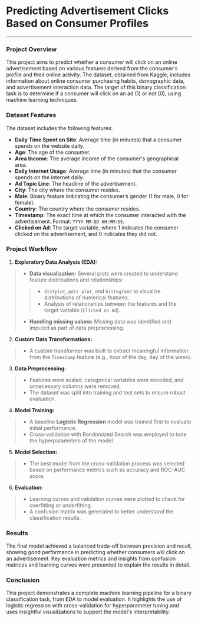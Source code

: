# Predicting Advertisement Clicks Based on Consumer Profiles
-----
### Project Overview
This project aims to predict whether a consumer will click on an online advertisement based on various features derived from the consumer's profile and their online activity. The dataset, obtained from Kaggle, includes information about online consumer purchasing habits, demographic data, and advertisement interaction data. The target of this binary classification task is to determine if a consumer will click on an ad (1) or not (0), using machine learning techniques.

### Dataset Features
The dataset includes the following features:

- **Daily Time Spent on Site**: Average time (in minutes) that a consumer spends on the website daily.
- **Age**: The age of the consumer.
- **Area Income**: The average income of the consumer's geographical area.
- **Daily Internet Usage**: Average time (in minutes) that the consumer spends on the internet daily.
- **Ad Topic Line**: The headline of the advertisement.
- **City**: The city where the consumer resides.
- **Male**: Binary feature indicating the consumer’s gender (1 for male, 0 for female).
- **Country**: The country where the consumer resides.
- **Timestamp**: The exact time at which the consumer interacted with the advertisement. Format: `YYYY-MM-DD HH:MM:SS`.
- **Clicked on Ad**: The target variable, where 1 indicates the consumer clicked on the advertisement, and 0 indicates they did not.

### Project Workflow
1. **Exploratory Data Analysis (EDA):**

> - **Data visualization:** Several plots were created to understand feature distributions and relationships:
>> - `distplot`, `pair plot`, and `histograms` to visualize distributions of numerical features.
>> - Analysis of relationships between the features and the target variable (`Clicked on Ad`).
> - **Handling missing values:** Missing data was identified and imputed as part of data preprocessing.

2. **Custom Data Transformations:**

> - A custom transformer was built to extract meaningful information from the `Timestamp` feature (e.g., hour of the day, day of the week).

3. **Data Preprocessing:**

> - Features were scaled, categorical variables were encoded, and unnecessary columns were removed.
> - The dataset was split into training and test sets to ensure robust evaluation.

4. **Model Training:**

> - A baseline **Logistic Regression** model was trained first to evaluate initial performance.
> - Cross-validation with Randomized Search was employed to tune the hyperparameters of the model.

5. **Model Selection:**

> - The best model from the cross-validation process was selected based on performance metrics such as accuracy and ROC-AUC score.

6. **Evaluation:**

> - Learning curves and validation curves were plotted to check for overfitting or underfitting.
> - A confusion matrix was generated to better understand the classification results.

### Results
The final model achieved a balanced trade-off between precision and recall, showing good performance in predicting whether consumers will click on an advertisement. Key evaluation metrics and insights from confusion matrices and learning curves were presented to explain the results in detail.

### Conclusion
This project demonstrates a complete machine learning pipeline for a binary classification task, from EDA to model evaluation. It highlights the use of logistic regression with cross-validation for hyperparameter tuning and uses insightful visualizations to support the model's interpretability.

